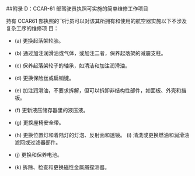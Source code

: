 ##附录 D：CCAR-61 部驾驶员执照可实施的简单维修工作项目

持有 CCAR61 部执照的飞行员可以对该其所拥有和使用的航空器实施以下不涉及复杂工序的维修项 目：

- (a)  更换起落架轮胎。

- (b)  通过加注润滑油或气体，或加注二者，保养起落架的减震支柱。

- (c)  保养起落架轮子的轴承，如清洁和加注润滑油。

- (d)  更换保险丝或扁销键。

- (e)  加注润滑油，不要求拆解，但可以拆卸非结构性部件，如面板、外壳和挡板。

- (f)  更新液压储存器里的液压液。

- (g)  更换座椅安全带。

- (h) 更换位置灯和着陆灯的灯泡、反射面和透镜。 (i) 清洗或更换燃油和润滑油滤网或过滤器部件。

- (j)  更换和保养电池。

- (k)  拆除、检查和更换磁性金属屑探测器。
 
